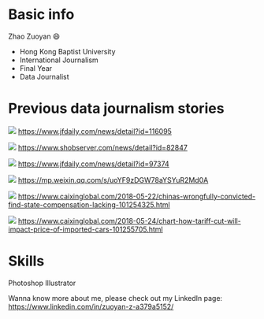 # Basic info

Zhao Zuoyan  :smile:

* Hong Kong Baptist University
* International Journalism
* Final Year
* Data Journalist

# Previous data journalism stories

![](https://images.shobserver.com/news/690_390/2018/11/11/1ef2b358-62ac-43ea-9288-1890a93719c5.png)
https://www.jfdaily.com/news/detail?id=116095

![](https://images.shobserver.com/news/690_390/2018/3/16/f8326321-b0f5-454a-90d6-5b3963524175.jpg)
https://www.shobserver.com/news/detail?id=82847

![](https://images.shobserver.com/news/690_390/2018/7/22/7ea20454-1527-4aa1-b1b3-e89ad58c5125.png)
https://www.jfdaily.com/news/detail?id=97374

![](https://mmbiz.qpic.cn/mmbiz_png/sQSXRicibLKOmPlKCXrcWDswwj1rggQVz8lWykncnGbAB3ic6sohPkej4M2DsUZJRnvvcBjYH5uGPhxtH4rH04tUA/640?wx_fmt=png&tp=webp&wxfrom=5&wx_lazy=1&wx_co=1)
https://mp.weixin.qq.com/s/uoYF9zDGW78aYSYuR2Md0A

![](https://img.caixin.com/2018-05-22/1526983102271521.jpg)
https://www.caixinglobal.com/2018-05-22/chinas-wrongfully-convicted-find-state-compensation-lacking-101254325.html

![](https://img.caixin.com/2018-05-24/1527155431817878.jpg)
https://www.caixinglobal.com/2018-05-24/chart-how-tariff-cut-will-impact-price-of-imported-cars-101255705.html

# Skills

Photoshop Illustrator

Wanna know more about me, please check out my LinkedIn page: https://www.linkedin.com/in/zuoyan-z-a379a5152/
